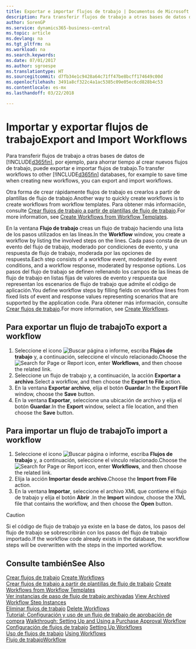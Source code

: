 ```yaml
---
title: Exportar e importar flujos de trabajo | Documentos de Microsoft
description: Para transferir flujos de trabajo a otras bases de datos de Business Central, por ejemplo, para ahorrar tiempo al crear nuevos flujos de trabajo, puede exportar e importar flujos de trabajo.
author: SorenGP
ms.service: dynamics365-business-central
ms.topic: article
ms.devlang: na
ms.tgt_pltfrm: na
ms.workload: na
ms.search.keywords: 
ms.date: 07/01/2017
ms.author: sgroespe
ms.translationtype: HT
ms.sourcegitcommit: d7fb34e1c9428a64c71ff47be8bcff174649c00d
ms.openlocfilehash: 3491a8cf322c4a1ac5385c09e05ec6cd828b4c53
ms.contentlocale: es-mx
ms.lasthandoff: 03/22/2018

---
```

# <a name="export-and-import-workflows"></a><span data-ttu-id="68e5a-103">Importar y exportar flujos de trabajo</span><span class="sxs-lookup"><span data-stu-id="68e5a-103">Export and Import Workflows</span></span>
<span data-ttu-id="68e5a-104">Para transferir flujos de trabajo a otras bases de datos de [!INCLUDE[d365fin](includes/d365fin_md.md)], por ejemplo, para ahorrar tiempo al crear nuevos flujos de trabajo, puede exportar e importar flujos de trabajo.</span><span class="sxs-lookup"><span data-stu-id="68e5a-104">To transfer workflows to other [!INCLUDE[d365fin](includes/d365fin_md.md)] databases, for example to save time when creating new workflows, you can export and import workflows.</span></span>  

 <span data-ttu-id="68e5a-105">Otra forma de crear rápidamente flujos de trabajo es crearlos a partir de plantillas de flujo de trabajo.</span><span class="sxs-lookup"><span data-stu-id="68e5a-105">Another way to quickly create workflows is to create workflows from workflow templates.</span></span> <span data-ttu-id="68e5a-106">Para obtener más información, consulte [Crear flujos de trabajo a partir de plantillas de flujo de trabajo](across-how-to-create-workflows-from-workflow-templates.md).</span><span class="sxs-lookup"><span data-stu-id="68e5a-106">For more information, see [Create Workflows from Workflow Templates](across-how-to-create-workflows-from-workflow-templates.md).</span></span>  

 <span data-ttu-id="68e5a-107">En la ventana **Flujo de trabajo** creas un flujo de trabajo haciendo una lista de los pasos utilizados en las líneas.</span><span class="sxs-lookup"><span data-stu-id="68e5a-107">In the **Workflow** window, you create a workflow by listing the involved steps on the lines.</span></span> <span data-ttu-id="68e5a-108">Cada paso consta de un evento del flujo de trabajo, moderado por condiciones de evento, y una respuesta de flujo de trabajo, moderada por las opciones de respuesta.</span><span class="sxs-lookup"><span data-stu-id="68e5a-108">Each step consists of a workflow event, moderated by event conditions, and a workflow response, moderated by response options.</span></span> <span data-ttu-id="68e5a-109">Los pasos del flujo de trabajo se definen rellenando los campos de las líneas de flujo de trabajo en listas fijas de valores de evento y respuesta que representan los escenarios de flujo de trabajo que admite el código de aplicación.</span><span class="sxs-lookup"><span data-stu-id="68e5a-109">You define workflow steps by filling fields on workflow lines from fixed lists of event and response values representing scenarios that are supported by the application code.</span></span> <span data-ttu-id="68e5a-110">Para obtener más información, consulte [Crear flujos de trabajo](across-how-to-create-workflows.md).</span><span class="sxs-lookup"><span data-stu-id="68e5a-110">For more information, see [Create Workflows](across-how-to-create-workflows.md).</span></span>  

## <a name="to-export-a-workflow"></a><span data-ttu-id="68e5a-111">Para exportar un flujo de trabajo</span><span class="sxs-lookup"><span data-stu-id="68e5a-111">To export a workflow</span></span>  
1.  <span data-ttu-id="68e5a-112">Seleccione el icono ![Buscar página o informe](media/ui-search/search_small.png "icono Buscar página o informe"), escriba **Flujos de trabajo** y, a continuación, seleccione el vínculo relacionado.</span><span class="sxs-lookup"><span data-stu-id="68e5a-112">Choose the ![Search for Page or Report](media/ui-search/search_small.png "Search for Page or Report icon") icon, enter **Workflows**, and then choose the related link.</span></span>  
2.  <span data-ttu-id="68e5a-113">Seleccione un flujo de trabajo y, a continuación, la acción **Exportar a archivo**.</span><span class="sxs-lookup"><span data-stu-id="68e5a-113">Select a workflow, and then choose the **Export to File** action.</span></span>  
3.  <span data-ttu-id="68e5a-114">En la ventana **Exportar archivo**, elija el botón **Guardar**.</span><span class="sxs-lookup"><span data-stu-id="68e5a-114">In the **Export File** window, choose the **Save** button.</span></span>  
4.  <span data-ttu-id="68e5a-115">En la ventana **Exportar**, seleccione una ubicación de archivo y elija el botón **Guardar**.</span><span class="sxs-lookup"><span data-stu-id="68e5a-115">In the **Export** window, select a file location, and then choose the **Save** button.</span></span>  

## <a name="to-import-a-workflow"></a><span data-ttu-id="68e5a-116">Para importar un flujo de trabajo</span><span class="sxs-lookup"><span data-stu-id="68e5a-116">To import a workflow</span></span>  
1.  <span data-ttu-id="68e5a-117">Seleccione el icono ![Buscar página o informe](media/ui-search/search_small.png "icono Buscar página o informe"), escriba **Flujos de trabajo** y, a continuación, seleccione el vínculo relacionado.</span><span class="sxs-lookup"><span data-stu-id="68e5a-117">Choose the ![Search for Page or Report](media/ui-search/search_small.png "Search for Page or Report icon") icon, enter **Workflows**, and then choose the related link.</span></span>  
2.  <span data-ttu-id="68e5a-118">Elija la acción **Importar desde archivo**.</span><span class="sxs-lookup"><span data-stu-id="68e5a-118">Choose the **Import from File** action.</span></span>  
3.  <span data-ttu-id="68e5a-119">En la ventana **Importar**, seleccione el archivo XML que contiene el flujo de trabajo y elija el botón **Abrir** .</span><span class="sxs-lookup"><span data-stu-id="68e5a-119">In the **Import** window, choose the XML file that contains the workflow, and then choose the **Open** button.</span></span>  

> [!CAUTION]  
>  <span data-ttu-id="68e5a-120">Si el código de flujo de trabajo ya existe en la base de datos, los pasos del flujo de trabajo se sobrescribirán con los pasos del flujo de trabajo importado.</span><span class="sxs-lookup"><span data-stu-id="68e5a-120">If the workflow code already exists in the database, the workflow steps will be overwritten with the steps in the imported workflow.</span></span>  

## <a name="see-also"></a><span data-ttu-id="68e5a-121">Consulte también</span><span class="sxs-lookup"><span data-stu-id="68e5a-121">See Also</span></span>  
 <span data-ttu-id="68e5a-122">[Crear flujos de trabajo](across-how-to-create-workflows.md) </span><span class="sxs-lookup"><span data-stu-id="68e5a-122">[Create Workflows](across-how-to-create-workflows.md) </span></span>  
 <span data-ttu-id="68e5a-123">[Crear flujos de trabajo a partir de plantillas de flujo de trabajo](across-how-to-create-workflows-from-workflow-templates.md) </span><span class="sxs-lookup"><span data-stu-id="68e5a-123">[Create Workflows from Workflow Templates](across-how-to-create-workflows-from-workflow-templates.md) </span></span>  
 <span data-ttu-id="68e5a-124">[Ver instancias de paso de flujo de trabajo archivadas](across-how-to-view-archived-workflow-step-instances.md) </span><span class="sxs-lookup"><span data-stu-id="68e5a-124">[View Archived Workflow Step Instances](across-how-to-view-archived-workflow-step-instances.md) </span></span>  
 <span data-ttu-id="68e5a-125">[Eliminar flujos de trabajo](across-how-to-delete-workflows.md) </span><span class="sxs-lookup"><span data-stu-id="68e5a-125">[Delete Workflows](across-how-to-delete-workflows.md) </span></span>  
 <span data-ttu-id="68e5a-126">[Tutorial: Configuración y uso de un flujo de trabajo de aprobación de compra](walkthrough-setting-up-and-using-a-purchase-approval-workflow.md) </span><span class="sxs-lookup"><span data-stu-id="68e5a-126">[Walkthrough: Setting Up and Using a Purchase Approval Workflow](walkthrough-setting-up-and-using-a-purchase-approval-workflow.md) </span></span>  
 <span data-ttu-id="68e5a-127">[Configuración de flujos de trabajo](across-set-up-workflows.md) </span><span class="sxs-lookup"><span data-stu-id="68e5a-127">[Setting Up Workflows](across-set-up-workflows.md) </span></span>  
 <span data-ttu-id="68e5a-128">[Uso de flujos de trabajo](across-use-workflows.md) </span><span class="sxs-lookup"><span data-stu-id="68e5a-128">[Using Workflows](across-use-workflows.md) </span></span>  
 [<span data-ttu-id="68e5a-129">Flujo de trabajo</span><span class="sxs-lookup"><span data-stu-id="68e5a-129">Workflow</span></span>](across-workflow.md)   

